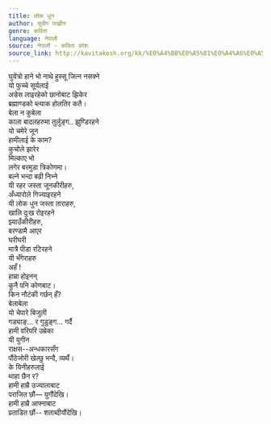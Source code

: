 ```yaml
---
title: लोक धुन
author: सुदीप पाख्रीन
genre: कविता
language: नेपाली
source: नेपाली - कविता कोश
source_link: http://kavitakosh.org/kk/%E0%A4%B8%E0%A5%81%E0%A4%A6%E0%A5%80%E0%A4%AA_%E0%A4%AA%E0%A4%BE%E0%A4%96%E0%A5%8D%E0%A4%B0%E0%A5%80%E0%A4%A8
---
```


घुयेंत्रो हाने भो नाथे हुस्सू जित्न नसक्ने  
यो फुच्चे सूर्यलाई  
अडेस लाइरहेको छानोबाट झिकेर  
ब्रह्माण्डको ब्ल्याक होलतिर कतै।  
बेला न कुबेला  
काला बादलहरुमा तुर्लुङ्ग.. झुण्डिरहने  
यो चमेरे जून  
हामीलाई के काम?  
कुचोले झारेर  
मिल्काए भो  
लगेर बरमुडा त्रिकोणमा।  
बल्ने भन्दा बढी निभ्ने  
यी रहर जस्ता जूनकीरीहरु,  
अँध्यारोले गिज्याइरहने  
यी लोक धुन जस्ता ताराहरु,  
खालि दुःख रोइरहने  
झ्याउँकीरीहरु,  
बरण्डामै आएर  
घरीघरी  
मात्रै पीडा रटिरहने  
यी भँगेराहरु  
अहँ !  
हाम्रा होइनन्  
कुनै पनि कोणबाट।  
किन नौटंकी गर्छन् हँ?  
बेलाबेला  
यो चेपारे बिजुली  
गड्याङ्... र गुडुङ्ग... गर्दै  
हामी वरिपरि उम्रेका  
यी युगीन  
राक्षस--अन्धकारसँग  
पौंठेजोरी खेल्छु भन्दै, व्यर्थै।  
के यिनीहरुलाई  
थाहा छैन र?  
हामी हाम्रै उज्यालाबाट  
पराजित छौं― युगौंदेखि।  
हामी हाम्रै आफ्नाबाट  
प्रताडित छौं-- शताब्दीयौंदेखि।
